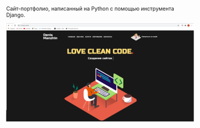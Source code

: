 Сайт-портфолио, написанный на Python с помощью инструмента Django. 

![alt text](https://raw.githubusercontent.com/b1td/portfolio/master/portf.png)
